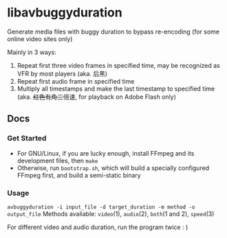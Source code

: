 libavbuggyduration
==================

Generate media files with buggy duration to bypass re-encoding (for some online video sites only)

Mainly in 3 ways:

1.  Repeat first three video frames in specified time, may be recognized as VFR by most players (aka. 后黑)
2.  Repeat first audio frame in specified time
3.  Multiply all timestamps and make the last timestamp to specified time (aka. ~~红色有角三~~倍速, for playback on Adobe Flash only)

Docs
------

### Get Started
* For GNU/Linux, if you are lucky enough, install FFmpeg and its development files, then `make`
* Otherwise, run `bootstrap.sh`, which will build a specially configured FFmpeg first, and build a semi-static binary

### Usage
`avbuggyduration -i input_file -d target_duration -m method -o output_file`
Methods avaliable: `video`(1), `audio`(2), `both`(1 and 2), `speed`(3)

For different video and audio duration, run the program twice : )